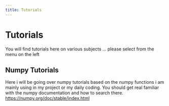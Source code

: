 ```yaml
---
title: Tutorials
---
```


# Tutorials 

You will find tutorials here on various subjects ... please select from the menu on the left

## Numpy Tutorials
Here i will be going over numpy tutorials based on the numpy functions i am mainly using in my project or my daily coding. You should get real familiar with the numpy documentation and how to search there. https://numpy.org/doc/stable/index.html
